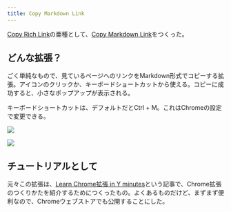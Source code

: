 ```yaml
---
title: Copy Markdown Link
---
```

[Copy Rich Link](https://chrome.google.com/webstore/detail/copy-rich-link/hikiamlgpdcabppakpmemaofmkgknpea)の亜種として、[Copy Markdown Link](https://chrome.google.com/webstore/detail/copy-markdown-link/gkceaaphhbeanfciglgpffnncfpipjpa)をつくった。

どんな拡張？
------

ごく単純なもので、見ているページへのリンクをMarkdown形式でコピーする拡張。アイコンのクリックか、キーボードショートカットから使える。コピーに成功すると、小さなポップアップが表示される。

キーボードショートカットは、デフォルトだとCtrl + M。これはChromeの設定で変更できる。

![](https://lh3.googleusercontent.com/Cs93S50JpKabDGA8XKaiQ3UrWBCXG8F3EOqUW7A4JhfsVfS3pE0_tau-kQC-P_1qDGN9ls_G1JHgQWa3-S0G4DpdY59cd2E4EklOWgunRrMtiIW19g_cJ-WYjRrlVkdXa-o9X3YRUeCjCymYBta4rg)

![](https://lh3.googleusercontent.com/WygK4Q4lSkf8qruwsWotZfix0i13u_tRigZqYXz7QoWDfHccjrNYz0Xpe8UI0bg4x-mNZoBxrn6FqTJ_9Wg8Wn2D0qbvLIwm4IxuvKfjE4XYQAVtaikL7jbJCX1Jyscxq21zNzzS1wKj0QgO-WUkCA)

チュートリアルとして
----------

元々この拡張は、[Learn Chrome拡張 in Y minutes](https://r7kamura.com/articles/2022-05-18-learn-chrome-extention-in-y-minutes)という記事で、Chrome拡張のつくりかたを紹介するためにつくったもの。よくあるものだけど、まずまず便利なので、Chromeウェブストアでも公開することにした。
